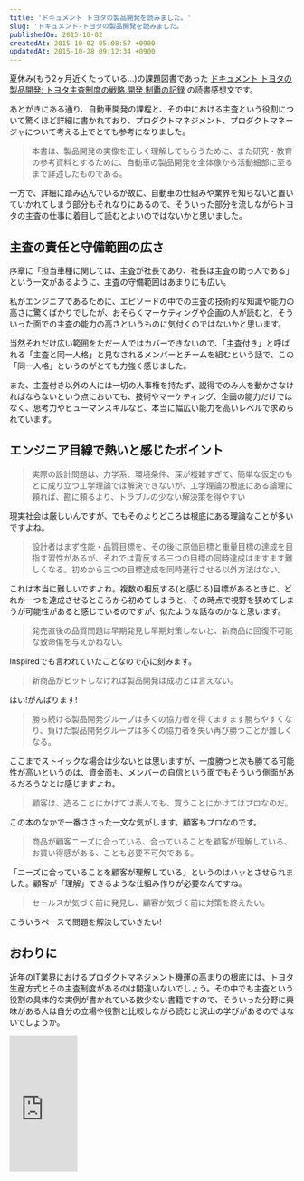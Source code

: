 ```yaml
---
title: 'ドキュメント トヨタの製品開発を読みました。'
slug: 'ドキュメント-トヨタの製品開発を読みました。'
publishedOn: 2015-10-02
createdAt: 2015-10-02 05:08:57 +0900
updatedAt: 2015-10-28 09:12:34 +0900
---
```

夏休み(もう2ヶ月近くたっている…)の課題図書であった [ドキュメント トヨタの製品開発: トヨタ主査制度の戦略,開発,制覇の記録](https://www.amazon.co.jp/gp/product/4561520899/ref=as_li_ss_tl?ie=UTF8&camp=247&creative=7399&creativeASIN=4561520899&linkCode=as2&tag=shucreamnet-22) の読書感想文です。

あとがきにある通り、自動車開発の課程と、その中における主査という役割について驚くほど詳細に書かれており、プロダクトマネジメント、プロダクトマネージャについて考える上でとても参考になりました。

> 本書は、製品開発の実像を正しく理解してもらうために、また研究・教育の参考資料とするために、自動車の製品開発を全体像から活動細部に至るまで詳述したものである。

一方で、詳細に踏み込んでいるが故に、自動車の仕組みや業界を知らないと置いていかれてしまう部分もそれなりにあるので、そういった部分を流しながらトヨタの主査の仕事に着目して読むとよいのではないかと思いました。

## 主査の責任と守備範囲の広さ

序章に「担当車種に関しては、主査が社長であり、社長は主査の助っ人である」という一文があるように、主査の守備範囲はあまりにも広い。

私がエンジニアであるために、エピソードの中での主査の技術的な知識や能力の高さに驚くばかりでしたが、おそらくマーケティングや企画の人が読むと、そういった面での主査の能力の高さというものに気付くのではないかと思います。

当然それだけ広い範囲をただ一人ではカバーできないので、「主査付き」と呼ばれる「主査と同一人格」と見なされるメンバーとチームを組むという話で、この「同一人格」というのがとても力強く感じました。

また、主査付き以外の人には一切の人事権を持たず、説得でのみ人を動かさなければならないという点においても、技術やマーケティング、企画の能力だけではなく、思考力やヒューマンスキルなど、本当に幅広い能力を高いレベルで求められています。

## エンジニア目線で熱いと感じたポイント

> 実際の設計問題は、力学系、環境条件、深が複雑すぎて、簡単な仮定のもとに成り立つ工学理論では解決できないが、工学理論の根底にある論理に頼れば、勘に頼るより、トラブルの少ない解決策を得やすい

現実社会は厳しいんですが、でもそのよりどころは根底にある理論なことが多いですよね。

> 設計者はまず性能・品質目標を、その後に原価目標と重量目標の達成を目指す習性があるが、それでは背反する三つの目標の同時達成はますます難しくなる。初めから三つの目標達成を同時進行させる以外方法はない。

これは本当に難しいですよね。複数の相反する(と感じる)目標があるときに、どれか一つを達成させるところから初めてしまうと、その時点で視野を狭めてしまうが可能性があると感じているのですが、似たような話なのかなと思います。

> 発売直後の品質問題は早期発見し早期対策しないと、新商品に回復不可能な致命傷を与えかねない。

Inspiredでも言われていたことなので心に刻みます。

> 新商品がヒットしなければ製品開発は成功とは言えない。

はい!がんばります!

> 勝ち続ける製品開発グループは多くの協力者を得てますます勝ちやすくなり、負けた製品開発グループは多くの協力者を失い再び勝つことが難しくなる。

ここまでストイックな場合は少ないとは思いますが、一度勝つと次も勝てる可能性が高いというのは、資金面も、メンバーの自信という面でもそういう側面があるだろうなとは感じますよね。

> 顧客は、造ることにかけては素人でも、買うことにかけてはプロなのだ。

この本のなかで一番ささった一文な気がします。顧客もプロなのです。

> 商品が顧客ニーズに合っている、合っていることを顧客が理解している、お買い得感がある、ことも必要不可欠である。

「ニーズに合っていることを顧客が理解している」というのはハッとさせられました。顧客が「理解」できるような仕組み作りが必要なんですね。

> セールスが気づく前に発見し、顧客が気づく前に対策を終えたい。

こういうペースで問題を解決していきたい!

## おわりに

近年のIT業界におけるプロダクトマネジメント機運の高まりの根底には、トヨタ生産方式とその主査制度があるのは間違いないでしょう。その中でも主査という役割の具体的な実例が書かれている数少ない書籍ですので、そういった分野に興味がある人は自分の立場や役割と比較しながら読むと沢山の学びがあるのではないでしょうか。

<iframe src="https://rcm-fe.amazon-adsystem.com/e/cm?lt1=_blank&bc1=000000&IS2=1&bg1=FFFFFF&fc1=000000&lc1=0000FF&t=shucreamnet-22&o=9&p=8&l=as4&m=amazon&f=ifr&ref=ss_til&asins=4561520899" style="width:120px;height:240px;" scrolling="no" marginwidth="0" marginheight="0" frameborder="0"></iframe>
